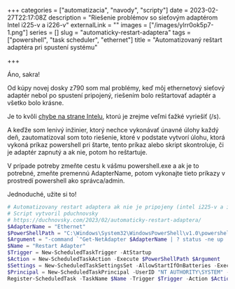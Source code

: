 +++
categories = ["automatizacia", "navody", "scripty"]
date = 2023-02-27T22:17:08Z
description = "Riešenie problémov so sieťovým adaptérom Intel i225-v a i226-v"
externalLink = ""
images = ["/images/ylrr0ok5p7-1.png"]
series = []
slug = "automaticky-restart-adaptera"
tags = ["powershell", "task scheduler", "ethernet"]
title = "Automatizovaný reštart adaptéra pri spustení systému"

+++

Áno, sakra!

Od kúpy novej dosky z790 som mal problémy, keď môj ethernetový sieťový adaptér nebol po spustení pripojený, riešením bolo reštartovať adaptér a všetko bolo krásne.

Je to kvôli [chybe na strane Intelu](https://www.guru3d.com/news-story/intel-is-experiencing-network-issues-the-i226-v-controller-is-prone-to-connection-loss.html), ktorú je zrejme veľmi ťažké vyriešiť (/s).

A keďže som lenivý inžinier, ktorý nechce vykonávať únavné úlohy každý deň, zautomatizoval som toto riešenie, ktoré v podstate vytvorí úlohu, ktorá vykoná príkaz powershell pri štarte, tento príkaz alebo skript skontroluje, či je adaptér zapnutý a ak nie, potom ho reštartuje.

V prípade potreby zmeňte cestu k vášmu powershell.exe a ak je to potrebné, zmeňte premennú AdapterName, potom vykonajte tieto príkazy v prostredí powershell ako správca/admin.

Jednoduché, užite si to!

```powershell
# Automatizovany restart adaptera ak nie je pripojeny (intel i225-v a i226-v problem)
# Script vytvoril pduchnovsky
# https://duchnovsky.com/2023/02/automaticky-restart-adaptera/
$AdapterName = "Ethernet"
$PowerShellPath = "C:\Windows\System32\WindowsPowerShell\v1.0\powershell.exe"
$Argument = "-command `"Get-NetAdapter $AdapterName | ? status -ne up | Restart-NetAdapter`""
$Name = "Restart Adapter"
$Trigger = New-ScheduledTaskTrigger -AtStartup
$Action = New-ScheduledTaskAction -Execute $PowerShellPath $Argument
$Settings = New-ScheduledTaskSettingsSet -AllowStartIfOnBatteries -ExecutionTimeLimit 0
$Principal = New-ScheduledTaskPrincipal -UserID "NT AUTHORITY\SYSTEM" -LogonType ServiceAccount -RunLevel Highest
Register-ScheduledTask -TaskName $Name -Trigger $Trigger -Action $Action -Settings $Settings -Principal $Principal
```
